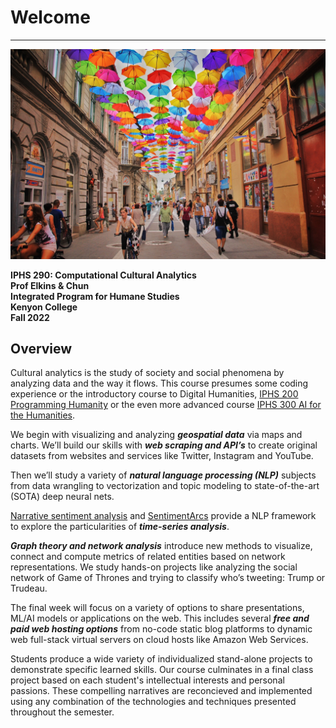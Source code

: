 # Welcome
---

![Reading Image](images/img_iphs290_cultural_haseeb-jamil-zbg2-gyo_hM-unsplash.jpg)


**IPHS 290: Computational Cultural Analytics**  
**Prof Elkins & Chun**  
**Integrated Program for Humane Studies**  
**Kenyon College**  
**Fall 2022**  

## Overview

Cultural analytics is the study of society and social phenomena by analyzing data and the way it flows. This course presumes some coding experience or the introductory course to Digital Humanities, [IPHS 200 Programming Humanity](https://programminghumanity.wordpress.com/) or the even more advanced course [IPHS 300 AI for the Humanities](https://aiforthehumanities.wordpress.com/). 

We begin with visualizing and analyzing ***geospatial data*** via maps and charts. We’ll build our skills with ***web scraping and API’s*** to create original datasets from websites and services like Twitter, Instagram and YouTube. 

Then we’ll study a variety of ***natural language processing (NLP)*** subjects from data wrangling to vectorization and topic modeling to state-of-the-art (SOTA) deep neural nets. 

[Narrative sentiment analysis](https://www.cambridge.org/core/what-we-publish/elements/cambridge-elements-series) and [SentimentArcs](https://github.com/jon-chun/sentimentarcs_notebooks) provide a NLP framework to explore the particularities of ***time-series analysis***. 

***Graph theory and network analysis*** introduce new methods to visualize, connect and compute metrics of related entities based on network representations. We study hands-on projects like analyzing the social network of Game of Thrones and trying to classify who’s tweeting: Trump or Trudeau. 

The final week will focus on a variety of options to share presentations, ML/AI models or applications on the web. This includes several ***free and paid web hosting options*** from no-code static blog platforms to dynamic web full-stack virtual servers on cloud hosts like Amazon Web Services.

Students produce a wide variety of individualized stand-alone projects to demonstrate specific learned skills. Our course culminates in a final class project based on each student's intellectual interests and personal passions. These compelling narratives are reconcieved and implemented using any combination of the technologies and techniques presented throughout the semester.
